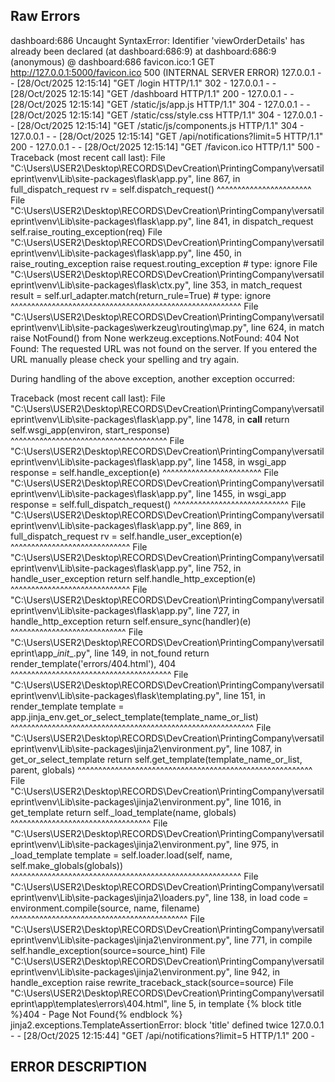 ## Raw Errors
dashboard:686 Uncaught SyntaxError: Identifier 'viewOrderDetails' has already been declared (at dashboard:686:9)
    at dashboard:686:9
(anonymous) @ dashboard:686
favicon.ico:1  GET http://127.0.0.1:5000/favicon.ico 500 (INTERNAL SERVER ERROR)
127.0.0.1 - - [28/Oct/2025 12:15:14] "GET /login HTTP/1.1" 302 -
127.0.0.1 - - [28/Oct/2025 12:15:14] "GET /dashboard HTTP/1.1" 200 -
127.0.0.1 - - [28/Oct/2025 12:15:14] "GET /static/js/app.js HTTP/1.1" 304 -
127.0.0.1 - - [28/Oct/2025 12:15:14] "GET /static/css/style.css HTTP/1.1" 304 -
127.0.0.1 - - [28/Oct/2025 12:15:14] "GET /static/js/components.js HTTP/1.1" 304 -
127.0.0.1 - - [28/Oct/2025 12:15:14] "GET /api/notifications?limit=5 HTTP/1.1" 200 -
127.0.0.1 - - [28/Oct/2025 12:15:14] "GET /favicon.ico HTTP/1.1" 500 -
Traceback (most recent call last):
  File "C:\Users\USER2\Desktop\RECORDS\DevCreation\PrintingCompany\versatileprint\venv\Lib\site-packages\flask\app.py", line 867, in full_dispatch_request
    rv = self.dispatch_request()
         ^^^^^^^^^^^^^^^^^^^^^^^
  File "C:\Users\USER2\Desktop\RECORDS\DevCreation\PrintingCompany\versatileprint\venv\Lib\site-packages\flask\app.py", line 841, in dispatch_request
    self.raise_routing_exception(req)
  File "C:\Users\USER2\Desktop\RECORDS\DevCreation\PrintingCompany\versatileprint\venv\Lib\site-packages\flask\app.py", line 450, in raise_routing_exception
    raise request.routing_exception  # type: ignore
  File "C:\Users\USER2\Desktop\RECORDS\DevCreation\PrintingCompany\versatileprint\venv\Lib\site-packages\flask\ctx.py", line 353, in match_request
    result = self.url_adapter.match(return_rule=True)  # type: ignore
             ^^^^^^^^^^^^^^^^^^^^^^^^^^^^^^^^^^^^^^^^^^^^^^^^^^^^^^^^
  File "C:\Users\USER2\Desktop\RECORDS\DevCreation\PrintingCompany\versatileprint\venv\Lib\site-packages\werkzeug\routing\map.py", line 624, in match
    raise NotFound() from None
werkzeug.exceptions.NotFound: 404 Not Found: The requested URL was not found on the server. If you entered the URL manually please check your spelling and try again.

During handling of the above exception, another exception occurred:

Traceback (most recent call last):
  File "C:\Users\USER2\Desktop\RECORDS\DevCreation\PrintingCompany\versatileprint\venv\Lib\site-packages\flask\app.py", line 1478, in __call__ 
    return self.wsgi_app(environ, start_response)
           ^^^^^^^^^^^^^^^^^^^^^^^^^^^^^^^^^^^^^^
  File "C:\Users\USER2\Desktop\RECORDS\DevCreation\PrintingCompany\versatileprint\venv\Lib\site-packages\flask\app.py", line 1458, in wsgi_app 
    response = self.handle_exception(e)
               ^^^^^^^^^^^^^^^^^^^^^^^^
  File "C:\Users\USER2\Desktop\RECORDS\DevCreation\PrintingCompany\versatileprint\venv\Lib\site-packages\flask\app.py", line 1455, in wsgi_app 
    response = self.full_dispatch_request()
               ^^^^^^^^^^^^^^^^^^^^^^^^^^^^
  File "C:\Users\USER2\Desktop\RECORDS\DevCreation\PrintingCompany\versatileprint\venv\Lib\site-packages\flask\app.py", line 869, in full_dispatch_request
    rv = self.handle_user_exception(e)
         ^^^^^^^^^^^^^^^^^^^^^^^^^^^^^
  File "C:\Users\USER2\Desktop\RECORDS\DevCreation\PrintingCompany\versatileprint\venv\Lib\site-packages\flask\app.py", line 752, in handle_user_exception
    return self.handle_http_exception(e)
           ^^^^^^^^^^^^^^^^^^^^^^^^^^^^^
  File "C:\Users\USER2\Desktop\RECORDS\DevCreation\PrintingCompany\versatileprint\venv\Lib\site-packages\flask\app.py", line 727, in handle_http_exception
    return self.ensure_sync(handler)(e)
           ^^^^^^^^^^^^^^^^^^^^^^^^^^^^
  File "C:\Users\USER2\Desktop\RECORDS\DevCreation\PrintingCompany\versatileprint\app\__init__.py", line 149, in not_found
    return render_template('errors/404.html'), 404
           ^^^^^^^^^^^^^^^^^^^^^^^^^^^^^^^^^^^^^^^
  File "C:\Users\USER2\Desktop\RECORDS\DevCreation\PrintingCompany\versatileprint\venv\Lib\site-packages\flask\templating.py", line 151, in render_template
    template = app.jinja_env.get_or_select_template(template_name_or_list)
               ^^^^^^^^^^^^^^^^^^^^^^^^^^^^^^^^^^^^^^^^^^^^^^^^^^^^^^^^^^^
  File "C:\Users\USER2\Desktop\RECORDS\DevCreation\PrintingCompany\versatileprint\venv\Lib\site-packages\jinja2\environment.py", line 1087, in get_or_select_template
    return self.get_template(template_name_or_list, parent, globals)
           ^^^^^^^^^^^^^^^^^^^^^^^^^^^^^^^^^^^^^^^^^^^^^^^^^^^^^^^^^
  File "C:\Users\USER2\Desktop\RECORDS\DevCreation\PrintingCompany\versatileprint\venv\Lib\site-packages\jinja2\environment.py", line 1016, in get_template
    return self._load_template(name, globals)
           ^^^^^^^^^^^^^^^^^^^^^^^^^^^^^^^^^^
  File "C:\Users\USER2\Desktop\RECORDS\DevCreation\PrintingCompany\versatileprint\venv\Lib\site-packages\jinja2\environment.py", line 975, in _load_template
    template = self.loader.load(self, name, self.make_globals(globals))
               ^^^^^^^^^^^^^^^^^^^^^^^^^^^^^^^^^^^^^^^^^^^^^^^^^^^^^^^^
  File "C:\Users\USER2\Desktop\RECORDS\DevCreation\PrintingCompany\versatileprint\venv\Lib\site-packages\jinja2\loaders.py", line 138, in load 
    code = environment.compile(source, name, filename)
           ^^^^^^^^^^^^^^^^^^^^^^^^^^^^^^^^^^^^^^^^^^^
  File "C:\Users\USER2\Desktop\RECORDS\DevCreation\PrintingCompany\versatileprint\venv\Lib\site-packages\jinja2\environment.py", line 771, in compile
    self.handle_exception(source=source_hint)
  File "C:\Users\USER2\Desktop\RECORDS\DevCreation\PrintingCompany\versatileprint\venv\Lib\site-packages\jinja2\environment.py", line 942, in handle_exception
    raise rewrite_traceback_stack(source=source)
  File "C:\Users\USER2\Desktop\RECORDS\DevCreation\PrintingCompany\versatileprint\app\templates\errors\404.html", line 5, in template
    {% block title %}404 - Page Not Found{% endblock %}
jinja2.exceptions.TemplateAssertionError: block 'title' defined twice
127.0.0.1 - - [28/Oct/2025 12:15:44] "GET /api/notifications?limit=5 HTTP/1.1" 200 -

## ERROR DESCRIPTION
